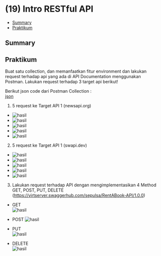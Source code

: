 # (19) Intro RESTful API

- [Summary](#Summary)
- [Praktikum](#Praktikum)

## Summary 

## Praktikum
Buat satu collection, dan memanfaatkan fitur environment dan lakukan request terhadap api yang ada di API Documentation menggunakan Postman. Lakukan request terhadap 3 target api berikut!

Berikut json code dari Postman Collection :  
[json](./praktikum/Alta_RESTful.postman_collection.json)  
1. 5 request ke Target API 1 (newsapi.org)  
- ![hasil](./screenshots/newsapi_1.jpg)  
- ![hasil](./screenshots/newsapi_2.jpg)  
- ![hasil](./screenshots/newsapi_3.jpg)  
- ![hasil](./screenshots/newsapi_4.jpg)
- ![hasil](./screenshots/newsapi_5.jpg)  

2. 5 request ke Target API 1 (swapi.dev)  
- ![hasil](./screenshots/swapi_1.jpg) 
- ![hasil](./screenshots/swapi_2.jpg) 
- ![hasil](./screenshots/swapi_3.jpg) 
- ![hasil](./screenshots/swapi_4.jpg) 
- ![hasil](./screenshots/swapi_5.jpg) 

3. Lakukan request terhadap API dengan mengimplementasikan 4 Method GET, POST, PUT, DELETE (https://virtserver.swaggerhub.com/sepulsa/RentABook-API/1.0.0)
- GET  
![hasil](./screenshots/swagger_get.jpg) 

- POST 
![hasil](./screenshots/swagger_post.jpg)

- PUT  
![hasil](./screenshots/swagger_put.jpg)

- DELETE  
![hasil](./screenshots/swagger_delete.jpg)
